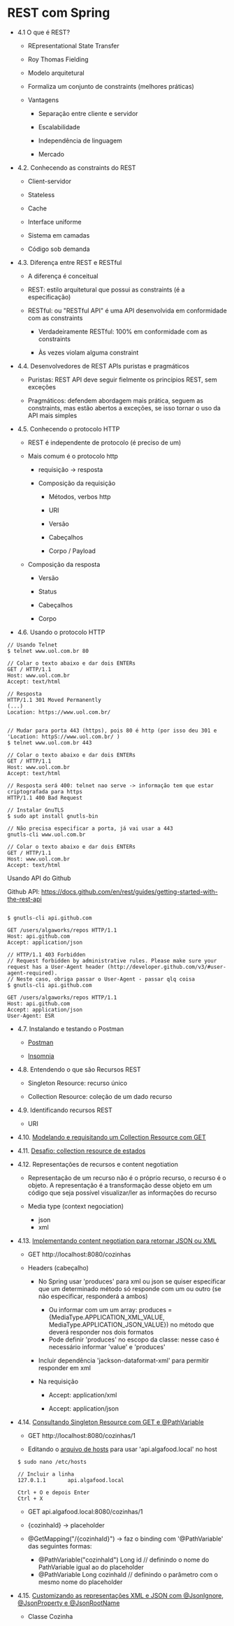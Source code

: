 # REST com Spring

  - 4.1 O que é REST?
  
    - REpresentational State Transfer
	
	- Roy Thomas Fielding
	
    - Modelo arquitetural
	
	- Formaliza um conjunto de constraints (melhores práticas)
	
	- Vantagens
	
	  - Separação entre cliente e servidor
	
	  - Escalabilidade
	  
	  - Independência de linguagem
	  
	  - Mercado
	  
  - 4.2. Conhecendo as constraints do REST	  
  
    - Client-servidor
	
	- Stateless
	
	- Cache
	
	- Interface uniforme
	
	- Sistema em camadas
	
	- Código sob demanda
	
  - 4.3. Diferença entre REST e RESTful
  
    - A diferença é conceitual
  
    - REST: estilo arquitetural que possui as constraints (é a especificação)
	
	- RESTful: ou "RESTful API" é uma API desenvolvida em conformidade com as constraints
	
	  - Verdadeiramente RESTful: 100% em conformidade com as constraints
	  
	  - Às vezes violam alguma constraint
	  
  - 4.4. Desenvolvedores de REST APIs puristas e pragmáticos
  
    - Puristas: REST API deve seguir fielmente os princípios REST, sem exceções
	
	- Pragmáticos: defendem abordagem mais prática, seguem as constraints, mas estão abertos a exceções, se isso tornar o uso da API mais simples
	
  - 4.5. Conhecendo o protocolo HTTP	
  
    - REST é independente de protocolo (é preciso de um)
	
	- Mais comum é o protocolo http
	
	  - requisição -> resposta
	  
	  - Composição da requisição
	  
	    - Métodos, verbos http
	  
	    - URI
	  
	    - Versão
		
		- Cabeçalhos
		
		- Corpo / Payload
		
    - Composição da resposta
	
	  - Versão
	  
	  - Status
	  
	  - Cabeçalhos
	  
	  - Corpo
	  
  - 4.6. Usando o protocolo HTTP	

```  
// Usando Telnet  
$ telnet www.uol.com.br 80

// Colar o texto abaixo e dar dois ENTERs
GET / HTTP/1.1
Host: www.uol.com.br
Accept: text/html

// Resposta
HTTP/1.1 301 Moved Permanently
(...)
Location: https://www.uol.com.br/


// Mudar para porta 443 (https), pois 80 é http (por isso deu 301 e 'Location: httpS://www.uol.com.br/ )
$ telnet www.uol.com.br 443	  
	  
// Colar o texto abaixo e dar dois ENTERs
GET / HTTP/1.1
Host: www.uol.com.br
Accept: text/html	  
	
// Resposta será 400: telnet nao serve -> informação tem que estar criptografada para https	
HTTP/1.1 400 Bad Request

// Instalar GnuTLS
$ sudo apt install gnutls-bin

// Não precisa especificar a porta, já vai usar a 443
gnutls-cli www.uol.com.br

// Colar o texto abaixo e dar dois ENTERs
GET / HTTP/1.1
Host: www.uol.com.br
Accept: text/html	  

```

Usando API do Github

Github API: https://docs.github.com/en/rest/guides/getting-started-with-the-rest-api

```

$ gnutls-cli api.github.com

GET /users/algaworks/repos HTTP/1.1
Host: api.github.com	
Accept: application/json

// HTTP/1.1 403 Forbidden
// Request forbidden by administrative rules. Please make sure your request has a User-Agent header (http://developer.github.com/v3/#user-agent-required).
// Neste caso, obriga passar o User-Agent - passar qlq coisa
$ gnutls-cli api.github.com

GET /users/algaworks/repos HTTP/1.1
Host: api.github.com	
Accept: application/json
User-Agent: ESR

```

  - 4.7. Instalando e testando o Postman

    - [Postman](https://www.getpostman.com/)
	
    - [Insomnia](https://insomnia.rest/)
	
  - 4.8. Entendendo o que são Recursos REST	
  
    - Singleton Resource: recurso único
	
    - Collection Resource: coleção de um dado recurso
	
  - 4.9. Identificando recursos REST

    - URI
	
  - 4.10. [Modelando e requisitando um Collection Resource com GET](https://github.com/marciafc/curso-especialista-spring-rest/tree/master/04.10-modelando-e-requisitando-um-collection-resource-com-get/algafood-api)
  
  - 4.11. [Desafio: collection resource de estados](https://github.com/marciafc/curso-especialista-spring-rest/tree/master/04.11-desafio-collection-resource-de-estados/algafood-api)
  
  - 4.12. Representações de recursos e content negotiation
  
    - Representação de um recurso não é o próprio recurso, o recurso é o objeto. A representação é a transformação desse objeto em um código que seja possível visualizar/ler as informações do recurso
	
    - Media type (context negociation)
      - json
	  - xml
	
  - 4.13. [Implementando content negotiation para retornar JSON ou XML](https://github.com/marciafc/curso-especialista-spring-rest/tree/master/04.13-implementando-content-negotiation-para-retornar-json-ou-xml/algafood-api)
  
    - GET http://localhost:8080/cozinhas
	
	- Headers (cabeçalho)
	
	  - No Spring usar 'produces' para xml ou json se quiser especificar que um determinado método só responde com um ou outro (se não especificar, responderá a ambos)
	    - Ou informar com um um array: produces = {MediaType.APPLICATION_XML_VALUE, MediaType.APPLICATION_JSON_VALUE}) no método que deverá responder nos dois formatos
		- Pode definir 'produces' no escopo da classe: nesse caso é necessário informar 'value' e 'produces'
		
      - Incluir dependência 'jackson-dataformat-xml' para permitir responder em xml
	
	  - Na requisição
	    - Accept: application/xml	      
		
	    - Accept: application/json
	  
  - 4.14. [Consultando Singleton Resource com GET e @PathVariable](https://github.com/marciafc/curso-especialista-spring-rest/tree/master/04.14-consultando-singleton-resource-com-get-e-pathvariable/algafood-api)
  
    - GET http://localhost:8080/cozinhas/1	  
	
	- Editando o [arquivo de hosts](https://king.host/wiki/artigo/como-editar-o-arquivo-hosts-no-linux-ubuntu/) para usar 'api.algafood.local' no host

	```	
	$ sudo nano /etc/hosts
	
	// Incluir a linha
  	127.0.1.1       api.algafood.local
	
  	Ctrl + O e depois Enter
  	Ctrl + X
	```
    - GET api.algafood.local:8080/cozinhas/1
	
	- {cozinhaId} -> placeholder
	
	- @GetMapping("/{cozinhaId}")  -> faz o binding com '@PathVariable' das seguintes formas:
	
	  - @PathVariable("cozinhaId") Long id // definindo o nome do PathVariable igual ao do placeholder
	  - @PathVariable Long cozinhaId       // definindo o parâmetro com o mesmo nome do placeholder
	
  - 4.15. [Customizando as representações XML e JSON com @JsonIgnore, @JsonProperty e @JsonRootName](https://github.com/marciafc/curso-especialista-spring-rest/tree/master/04.15-customizando-as-representacoes-xml-e-json-com-jsonignore-jsonproperty-e-jsonrootname/algafood-api)
  
    - Classe Cozinha
	
	
	
	
	
	
	
	
	
	
	
	
	
	
	
	
  
    
